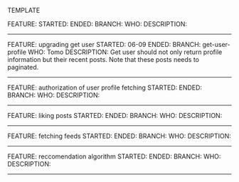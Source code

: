 TEMPLATE

FEATURE: 
STARTED:
ENDED: 
BRANCH:
WHO:
DESCRIPTION:
__________________________________________________________________

FEATURE: upgrading get user 
STARTED: 06-09
ENDED: 
BRANCH: get-user-profile
WHO: Tomo
DESCRIPTION:
Get user should not only return profile information but their recent posts.
Note that these posts needs to paginated.
__________________________________________________________________

FEATURE: authorization of user profile fetching
STARTED:
ENDED: 
BRANCH:
WHO:
DESCRIPTION:
__________________________________________________________________

FEATURE: liking posts
STARTED:
ENDED: 
BRANCH:
WHO:
DESCRIPTION:
__________________________________________________________________

FEATURE: fetching feeds
STARTED:
ENDED: 
BRANCH:
WHO:
DESCRIPTION:
__________________________________________________________________

FEATURE: reccomendation algorithm 
STARTED:
ENDED: 
BRANCH:
WHO:
DESCRIPTION:
__________________________________________________________________